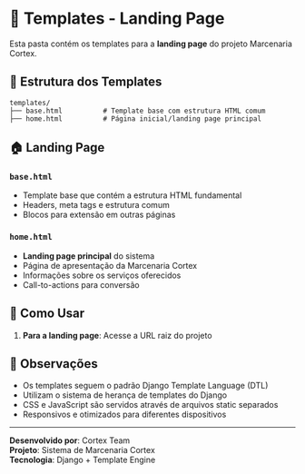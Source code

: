 # 📁 Templates - Landing Page

Esta pasta contém os templates para a **landing page** do projeto Marcenaria Cortex.

## 📂 Estrutura dos Templates

```
templates/
├── base.html          # Template base com estrutura HTML comum
├── home.html          # Página inicial/landing page principal
```

## 🏠 Landing Page

### `base.html`
- Template base que contém a estrutura HTML fundamental
- Headers, meta tags e estrutura comum
- Blocos para extensão em outras páginas

### `home.html`
- **Landing page principal** do sistema
- Página de apresentação da Marcenaria Cortex
- Informações sobre os serviços oferecidos
- Call-to-actions para conversão

## 🚀 Como Usar

1. **Para a landing page**: Acesse a URL raiz do projeto


## 📝 Observações

- Os templates seguem o padrão Django Template Language (DTL)
- Utilizam o sistema de herança de templates do Django
- CSS e JavaScript são servidos através de arquivos static separados
- Responsivos e otimizados para diferentes dispositivos

---

**Desenvolvido por**: Cortex Team  
**Projeto**: Sistema de Marcenaria Cortex  
**Tecnologia**: Django + Template Engine